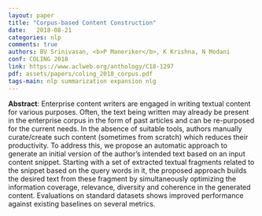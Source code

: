 ```yaml
---
layout: paper
title: "Corpus-based Content Construction"
date:   2018-08-21
categories: nlp 
comments: true
authors: BV Srinivasan, <b>P Maneriker</b>, K Krishna, N Modani
conf: COLING 2018
link: https://www.aclweb.org/anthology/C18-1297
pdf: assets/papers/coling_2018_corpus.pdf
tags-main: nlp summarization expansion nlg
---
```



**Abstract**: Enterprise content writers are engaged in writing textual content for various purposes. Often, the text being written may already be present in the enterprise corpus in the form of past articles and can be re-purposed for the current needs. In the absence of suitable tools, authors manually curate/create such content (sometimes from scratch) which reduces their productivity. To address this, we propose an automatic approach to generate an initial version of the author’s intended text based on an input content snippet. Starting with a set of extracted textual fragments related to the snippet based on the query words in it, the proposed approach builds the desired text from these fragment by simultaneously optimizing the information coverage, relevance, diversity and coherence in the generated content. Evaluations on standard datasets shows improved performance against existing baselines on several metrics. 
